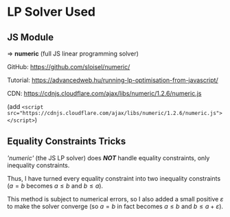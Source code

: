 # LP Solver Used
## JS Module
=> **numeric** (full JS linear programming solver)

GitHub: https://github.com/sloisel/numeric/

Tutorial: https://advancedweb.hu/running-lp-optimisation-from-javascript/

CDN: https://cdnjs.cloudflare.com/ajax/libs/numeric/1.2.6/numeric.js

(add `<script src="https://cdnjs.cloudflare.com/ajax/libs/numeric/1.2.6/numeric.js"></script>`)

## Equality Constraints Tricks
*'numeric'* (the JS LP solver) does ***NOT*** handle equality constraints, only inequality constraints.

Thus, I have turned every equality constraint into two inequality constraints ($a = b$ becomes $a \leq b$ and $b \leq a$).

This method is subject to numerical errors, so I also added a small positive $\varepsilon$ to make the solver converge (so $a = b$ in fact becomes $a \leq b$ and $b \leq a + \varepsilon$).
